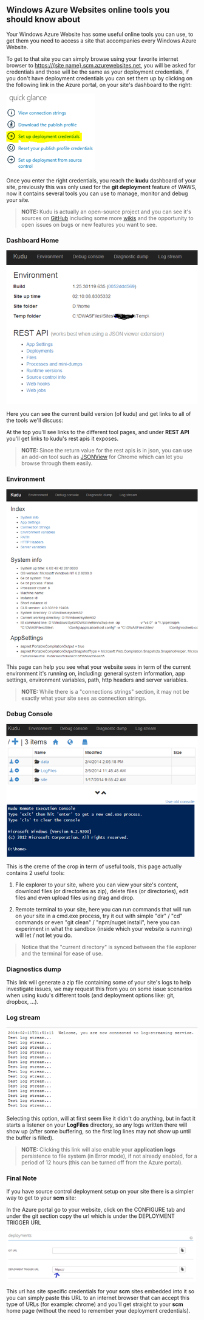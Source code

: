 ## Windows Azure Websites online tools you should know about ##

Your Windows Azure Website has some useful online tools you can use, to get them you need to access a site that accompanies every Windows Azure Website.

To get to that site you can simply browse using your favorite internet browser to [https://{site name}.scm.azurewebsites.net](), you will be asked for credentials and those will be the same as your deployment credentials, if you don't have deployment credentials you can set them up by clicking on the following link in the Azure portal, on your site's dashboard to the right:

![setup deployment credentials](t6.png)

Once you enter the right credentials, you reach the **kudu** dashboard of your site, previously this was only used for the **git deployment** feature of WAWS, now it contains several tools you can use to manage, monitor and debug your site.

> **NOTE:** Kudu is actually an open-source project and you can see it's sources on [GitHub](https://github.com/projectkudu/kudu) including some more [wikis](https://github.com/projectkudu/kudu/wiki) and the opportunity to open issues on bugs or new features you want to see.

### Dashboard Home ###

![kudu dashboard home](t1.png)

Here you can see the current build version (of kudu) and get links to all of the tools we'll discuss:

At the top you'll see links to the different tool pages, and under **REST API** you'll get links to kudu's rest apis it exposes.

> **NOTE:** Since the return value for the rest apis is in json, you can use an add-on tool such as [JSONView](https://chrome.google.com/webstore/detail/jsonview/chklaanhfefbnpoihckbnefhakgolnmc?hl=en) for Chrome which can let you browse through them easily.

### Environment ###

![environment](t2.png)

This page can help you see what your website sees in term of the current environment it's running on, including: general system information, app settings, environment variables, path, http headers and server variables.

> **NOTE:** While there is a "connections strings" section, it may not be exactly what your site sees as connection strings.

### Debug Console ###

![debug console](t3.png)

This is the creme of the crop in term of useful tools, this page actually contains 2 useful tools:

1. File explorer to your site, where you can view your site's content, download files (or directories as zip), delete files (or directories), edit files and even upload files using drag and drop.

2. Remote terminal to your site, here you can run commands that will run on your site in a cmd.exe process, try it out with simple "dir" / "cd" commands or even "git clean" / "npm/nuget install", here you can experiment in what the sandbox (inside which your website is running) will let / not let you do.

> Notice that the "current directory" is synced between the file explorer and the terminal for ease of use.

### Diagnostics dump ###

This link will generate a zip file containing some of your site's logs to help investigate issues, we may request this from you on some issue scenarios when using kudu's different tools (and deployment options like: git, dropbox, ...).

### Log stream ###

![log stream](t4.png)

Selecting this option, will at first seem like it didn't do anything, but in fact it starts a listener on your **LogFiles** directory, so any logs written there will show up (after some buffering, so the first log lines may not show up until the buffer is filled).

> **NOTE:** Clicking this link will also enable your **application logs** persistence to file system (in Error mode), if not already enabled, for a period of 12 hours (this can be turned off from the Azure portal).

### Final Note ###

If you have source control deployment setup on your site there is a simpler way to get to your **scm** site:

In the Azure portal go to your website, click on the CONFIGURE tab and under the git section copy the url which is under the DEPLOYMENT TRIGGER URL

![deployment trigger url](t5.png)

This url has site specific credentials for your **scm** sites embedded into it so you can simply paste this URL to an internet browser that can accept this type of URLs (for example: chrome) and you'll get straight to your **scm** home page (without the need to remember your deployment credentials).
